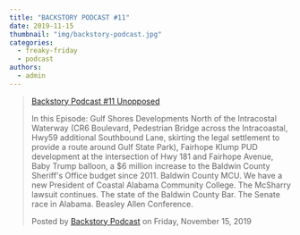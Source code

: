 ```yaml
---
title: "BACKSTORY PODCAST #11"
date: 2019-11-15
thumbnail: "img/backstory-podcast.jpg"
categories: 
  - freaky-friday
  - podcast
authors: 
  - admin
---
```


<script async defer="" crossorigin="anonymous" src="https://connect.facebook.net/en_US/sdk.js#xfbml=1&amp;version=v5.0&amp;appId=826483077484358&amp;autoLogAppEvents=1"></script>

> [Backstory Podcast #11 Unopposed](https://developers.facebook.com/BackstoryPodcast/videos/475305393192932/)
> 
> In this Episode: Gulf Shores Developments North of the Intracostal Waterway (CR6 Boulevard, Pedestrian Bridge across the Intracoastal, Hwy59 additional Southbound Lane, skirting the legal settlement to provide a route around Gulf State Park), Fairhope Klump PUD development at the intersection of Hwy 181 and Fairhope Avenue, Baby Trump balloon, a $6 million increase to the Baldwin County Sheriff's Office budget since 2011. Baldwin County MCU. We have a new President of Coastal Alabama Community College. The McSharry lawsuit continues. The state of the Baldwin County Bar. The Senate race in Alabama. Beasley Allen Conference.
> 
> Posted by [Backstory Podcast](https://www.facebook.com/BackstoryPodcast/) on Friday, November 15, 2019
